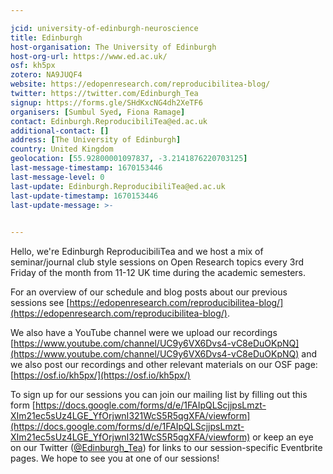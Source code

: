 ```yaml
---

jcid: university-of-edinburgh-neuroscience
title: Edinburgh
host-organisation: The University of Edinburgh
host-org-url: https://www.ed.ac.uk/
osf: kh5px
zotero: NA9JUQF4
website: https://edopenresearch.com/reproducibilitea-blog/
twitter: https://twitter.com/Edinburgh_Tea
signup: https://forms.gle/SHdKxcNG4dh2XeTF6
organisers: [Sumbul Syed, Fiona Ramage]
contact: Edinburgh.ReproducibiliTea@ed.ac.uk
additional-contact: []
address: [The University of Edinburgh]
country: United Kingdom
geolocation: [55.92800001097837, -3.2141876220703125]
last-message-timestamp: 1670153446
last-message-level: 0
last-update: Edinburgh.ReproducibiliTea@ed.ac.uk
last-update-timestamp: 1670153446
last-update-message: >-
  

---
```


Hello, we're Edinburgh ReproducibiliTea and we host a mix of seminar/journal club style sessions on Open Research topics every 3rd Friday of the month from 11-12 UK time during the academic semesters. 

For an overview of our schedule and blog posts about our previous sessions see [https://edopenresearch.com/reproducibilitea-blog/](https://edopenresearch.com/reproducibilitea-blog/). 

We also have a YouTube channel were we upload our recordings [https://www.youtube.com/channel/UC9y6VX6Dvs4-vC8eDuOKpNQ](https://www.youtube.com/channel/UC9y6VX6Dvs4-vC8eDuOKpNQ) and we also post our recordings and other relevant materials on our OSF page: [https://osf.io/kh5px/](https://osf.io/kh5px/)

To sign up for our sessions you can join our mailing list by filling out this form [https://docs.google.com/forms/d/e/1FAIpQLScjjpsLmzt-XIm21ec5sUz4LGE_YfOrjwnI321WcS5R5qgXFA/viewform](https://docs.google.com/forms/d/e/1FAIpQLScjjpsLmzt-XIm21ec5sUz4LGE_YfOrjwnI321WcS5R5qgXFA/viewform) or keep an eye on our Twitter ([@Edinburgh_Tea](https://twitter.com/Edinburgh_Tea)) for links to our session-specific Eventbrite pages. We hope to see you at one of our sessions!

